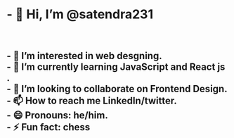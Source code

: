 <h1 >- 👋 Hi, I’m @satendra231</h1>
<br><h2>
- 👀 I’m interested in web desgning.
<br>
- 🌱 I’m currently learning JavaScript and React js .
<br>
- 💞️ I’m looking to collaborate on Frontend Design.
<br>
- 📫 How to reach me LinkedIn/twitter.
<br>
- 😄 Pronouns: he/him.
<br>
- ⚡ Fun fact: chess
</h2>

<!---
satendra231/satendra231 is a ✨ special ✨ repository because its `README.md` (this file) appears on your GitHub profile.
You can click the Preview link to take a look at your changes.
--->

